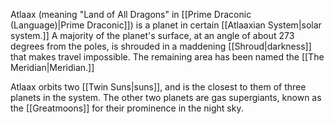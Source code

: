 Atlaax (meaning "Land of All Dragons" in [[Prime Draconic (Language)|Prime Draconic]]) is a planet in certain [[Atlaaxian System|solar system.]] A majority of the planet's surface, at an angle of about 273 degrees from the poles, is shrouded in a maddening [[Shroud|darkness]] that makes travel impossible. The remaining area has been named the [[The Meridian|Meridian.]]

Atlaax orbits two [[Twin Suns|suns]], and is the closest to them of three planets in the system. The other two planets are gas supergiants, known as the [[Greatmoons]] for their prominence in the night sky.